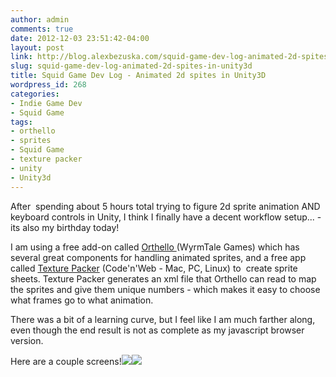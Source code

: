 ```yaml
---
author: admin
comments: true
date: 2012-12-03 23:51:42-04:00
layout: post
link: http://blog.alexbezuska.com/squid-game-dev-log-animated-2d-spites-in-unity3d/
slug: squid-game-dev-log-animated-2d-spites-in-unity3d
title: Squid Game Dev Log - Animated 2d spites in Unity3D
wordpress_id: 268
categories:
- Indie Game Dev
- Squid Game
tags:
- orthello
- sprites
- Squid Game
- texture packer
- unity
- Unity3d
---
```


After  spending about 5 hours total trying to figure 2d sprite animation AND keyboard controls in Unity, I think I finally have a decent workflow setup... - its also my birthday today!

I am using a free add-on called [Orthello ](http://www.wyrmtale.com/products/unity3d-components/orthello)(WyrmTale Games) which has several great components for handling animated sprites, and a free app called [Texture Packer](http://www.codeandweb.com/texturepacker) (Code'n'Web - Mac, PC, Linux) to  create sprite sheets. Texture Packer generates an xml file that Orthello can read to map the sprites and give them unique numbers - which makes it easy to choose what frames go to what animation.

There was a bit of a learning curve, but I feel like I am much farther along, even though the end result is not as complete as my javascript browser version.

Here are a couple screens!![](/images/2012/12/photo.jpg)![](/images/2012/12/Debug_world.unity_-_new-ver_-_PC_Mac___Linux_Standalone-20121202-212929.jpg.jpg)

